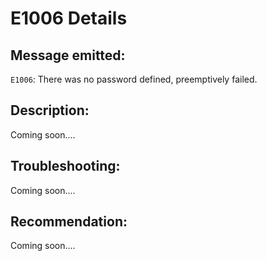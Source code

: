 # E1006 Details

## Message emitted:

`E1006`: There was no password defined, preemptively failed.

## Description:

Coming soon....

## Troubleshooting:

Coming soon....

## Recommendation:

Coming soon....
